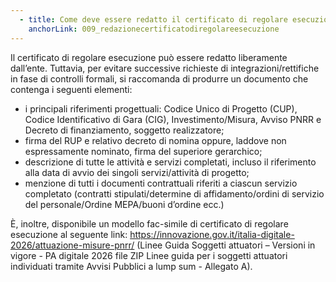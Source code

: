 ```yaml
---
  - title: Come deve essere redatto il certificato di regolare esecuzione (CRE)?
    anchorLink: 009_redazionecertificatodiregolareesecuzione
---
```


Il certificato di regolare esecuzione può essere redatto liberamente dall’ente. Tuttavia, per evitare successive richieste di integrazioni/rettifiche in fase di controlli formali, si raccomanda di produrre un documento che contenga i seguenti elementi:
- i principali riferimenti progettuali: Codice Unico di Progetto (CUP), Codice Identificativo di Gara (CIG), Investimento/Misura, Avviso PNRR e Decreto di finanziamento, soggetto realizzatore;
- firma del RUP e relativo decreto di nomina oppure, laddove non espressamente nominato, firma del superiore gerarchico;
- descrizione di tutte le attività e servizi completati, incluso il riferimento alla data di avvio dei singoli servizi/attività di progetto;
- menzione di tutti i documenti contrattuali riferiti a ciascun servizio completato (contratti stipulati/determine di affidamento/ordini di servizio del personale/Ordine MEPA/buoni d’ordine ecc.)

È, inoltre, disponibile un modello fac-simile di certificato di regolare esecuzione al seguente link: https://innovazione.gov.it/italia-digitale-2026/attuazione-misure-pnrr/ (Linee Guida Soggetti attuatori – Versioni in vigore - PA digitale 2026 file ZIP Linee guida per i soggetti attuatori individuati tramite Avvisi Pubblici a lump sum - Allegato A).
